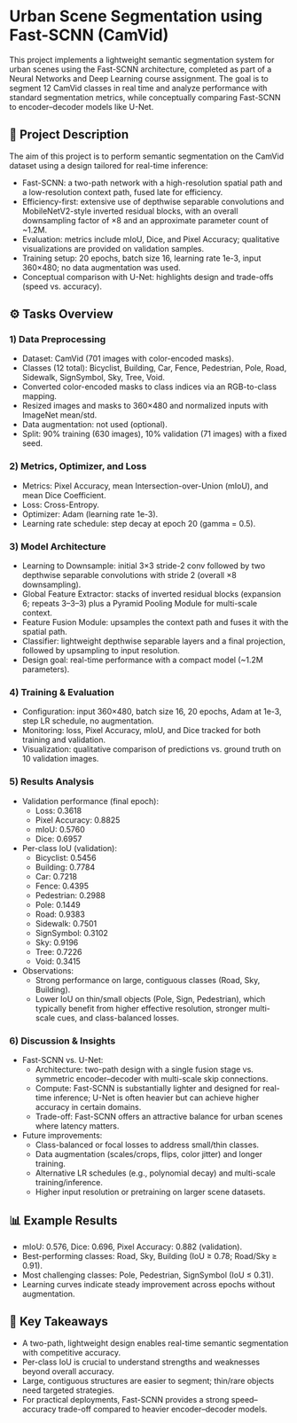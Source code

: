 # Urban Scene Segmentation using Fast-SCNN (CamVid)

This project implements a lightweight semantic segmentation system for urban scenes using the Fast-SCNN architecture, completed as part of a Neural Networks and Deep Learning course assignment. The goal is to segment 12 CamVid classes in real time and analyze performance with standard segmentation metrics, while conceptually comparing Fast-SCNN to encoder–decoder models like U-Net.

## 📌 Project Description

The aim of this project is to perform semantic segmentation on the CamVid dataset using a design tailored for real-time inference:

- Fast-SCNN: a two-path network with a high-resolution spatial path and a low-resolution context path, fused late for efficiency.
- Efficiency-first: extensive use of depthwise separable convolutions and MobileNetV2-style inverted residual blocks, with an overall downsampling factor of ×8 and an approximate parameter count of ~1.2M.
- Evaluation: metrics include mIoU, Dice, and Pixel Accuracy; qualitative visualizations are provided on validation samples.
- Training setup: 20 epochs, batch size 16, learning rate 1e-3, input 360×480; no data augmentation was used.
- Conceptual comparison with U-Net: highlights design and trade-offs (speed vs. accuracy).

## ⚙️ Tasks Overview

### 1) Data Preprocessing
- Dataset: CamVid (701 images with color-encoded masks).
- Classes (12 total): Bicyclist, Building, Car, Fence, Pedestrian, Pole, Road, Sidewalk, SignSymbol, Sky, Tree, Void.
- Converted color-encoded masks to class indices via an RGB-to-class mapping.
- Resized images and masks to 360×480 and normalized inputs with ImageNet mean/std.
- Data augmentation: not used (optional).
- Split: 90% training (630 images), 10% validation (71 images) with a fixed seed.

### 2) Metrics, Optimizer, and Loss
- Metrics: Pixel Accuracy, mean Intersection-over-Union (mIoU), and mean Dice Coefficient.
- Loss: Cross-Entropy.
- Optimizer: Adam (learning rate 1e-3).
- Learning rate schedule: step decay at epoch 20 (gamma = 0.5).

### 3) Model Architecture
- Learning to Downsample: initial 3×3 stride-2 conv followed by two depthwise separable convolutions with stride 2 (overall ×8 downsampling).
- Global Feature Extractor: stacks of inverted residual blocks (expansion 6; repeats 3–3–3) plus a Pyramid Pooling Module for multi-scale context.
- Feature Fusion Module: upsamples the context path and fuses it with the spatial path.
- Classifier: lightweight depthwise separable layers and a final projection, followed by upsampling to input resolution.
- Design goal: real-time performance with a compact model (~1.2M parameters).

### 4) Training & Evaluation
- Configuration: input 360×480, batch size 16, 20 epochs, Adam at 1e-3, step LR schedule, no augmentation.
- Monitoring: loss, Pixel Accuracy, mIoU, and Dice tracked for both training and validation.
- Visualization: qualitative comparison of predictions vs. ground truth on 10 validation images.

### 5) Results Analysis
- Validation performance (final epoch):
  - Loss: 0.3618
  - Pixel Accuracy: 0.8825
  - mIoU: 0.5760
  - Dice: 0.6957
- Per-class IoU (validation):
  - Bicyclist: 0.5456
  - Building: 0.7784
  - Car: 0.7218
  - Fence: 0.4395
  - Pedestrian: 0.2988
  - Pole: 0.1449
  - Road: 0.9383
  - Sidewalk: 0.7501
  - SignSymbol: 0.3102
  - Sky: 0.9196
  - Tree: 0.7226
  - Void: 0.3415
- Observations:
  - Strong performance on large, contiguous classes (Road, Sky, Building).
  - Lower IoU on thin/small objects (Pole, Sign, Pedestrian), which typically benefit from higher effective resolution, stronger multi-scale cues, and class-balanced losses.

### 6) Discussion & Insights
- Fast-SCNN vs. U-Net:
  - Architecture: two-path design with a single fusion stage vs. symmetric encoder–decoder with multi-scale skip connections.
  - Compute: Fast-SCNN is substantially lighter and designed for real-time inference; U-Net is often heavier but can achieve higher accuracy in certain domains.
  - Trade-off: Fast-SCNN offers an attractive balance for urban scenes where latency matters.
- Future improvements:
  - Class-balanced or focal losses to address small/thin classes.
  - Data augmentation (scales/crops, flips, color jitter) and longer training.
  - Alternative LR schedules (e.g., polynomial decay) and multi-scale training/inference.
  - Higher input resolution or pretraining on larger scene datasets.

## 📊 Example Results
- mIoU: 0.576, Dice: 0.696, Pixel Accuracy: 0.882 (validation).
- Best-performing classes: Road, Sky, Building (IoU ≥ 0.78; Road/Sky ≥ 0.91).
- Most challenging classes: Pole, Pedestrian, SignSymbol (IoU ≤ 0.31).
- Learning curves indicate steady improvement across epochs without augmentation.

## 🧠 Key Takeaways
- A two-path, lightweight design enables real-time semantic segmentation with competitive accuracy.
- Per-class IoU is crucial to understand strengths and weaknesses beyond overall accuracy.
- Large, contiguous structures are easier to segment; thin/rare objects need targeted strategies.
- For practical deployments, Fast-SCNN provides a strong speed–accuracy trade-off compared to heavier encoder–decoder models.
